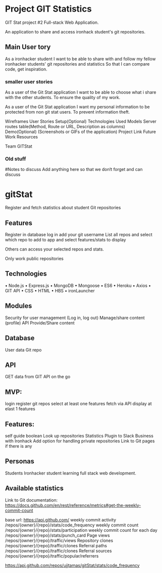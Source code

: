 # Project GIT Statistics

GIT Stat project #2 Full-stack Web Application. 

An application to share and access ironhack student's git repositories.

## Main User tory

As a ironhacker student 
I want to be able to share with and follow my fellow ironhacker students' git repositories and statistics
So that I can compare code, get inspiration.

### smaller user stories

As a user of the Git Stat application
I want to be able to choose what i share with the other students.
To ensure the quality of my work.


As a user of the Git Stat application
I want my personal information to be protected from non git stat users.
To prevent information theft.











Wireframes
User Stories
Setup(Optional)
Technologies Used
Models
Server routes table(Method, Route or URL, Description as columns)
Demo(Optional) (Screenshots or GIFs of the application)
Project Link
Future Work
Resources


Team GITStat







### Old stuff
#Notes to discuss
Add anything here so that we don!t forget and can discuss

# gitStat
Register and fetch statistics about student Git repositories

## Features
Register in database
log in
add your git username
List all repos
and select which repo to add to app 
and select features/stats to display

Others can access your selected repos and stats.

Only work public repositories

## Technologies

•	Node.js
•	Express.js
•	MongoDB
•	Mongoose
•	ES6
•	Heroku
•	Axios
•	GIT API
•	CSS
•	HTML
•	HBS
•	ironLauncher



## Modules
Security for user management (Log in, log out)
Manage/share content (profile)
API
Provide/Share content

## Database
User data
Git repo

 ## API
GET data from GIT API on the go

## MVP:
login
register git repos
select at least one features 
fetch via API
display at elast 1 features

## Features:
self guide boolean
Look up repositories
Statistics
Plugin to Slack
Business with Ironhack
Add option for handling private repositories
Link to Git pages if there is any

## Personas
Students
Ironhacker student learning full stack web development.



## Available statistics
Link to Git documentation: https://docs.github.com/en/rest/reference/metrics#get-the-weekly-commit-count

base url: https://api.github.com/
weekly commit activity
    /repos/{owner}/{repo}/stats/code_frequency
weekly commit count
    /repos/{owner}/{repo}/stats/participation
weekly commit count for each day
    /repos/{owner}/{repo}/stats/punch_card
Page views
    /repos/{owner}/{repo}/traffic/views
Repository clones
    /repos/{owner}/{repo}/traffic/clones
Referral paths
    /repos/{owner}/{repo}/traffic/clones
Referral sources
    /repos/{owner}/{repo}/traffic/popular/referrers

  https://api.github.com/repos/ujjtamas/gitStat/stats/code_frequency